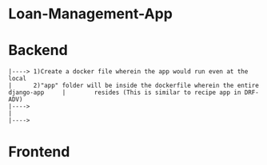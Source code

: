 # Loan-Management-App

# Backend
    |----> 1)Create a docker file wherein the app would run even at the local
    |      2)"app" folder will be inside the dockerfile wherein the entire django-app     |        resides (This is similar to recipe app in DRF-ADV)
    |---->
    |
    |---->

# Frontend